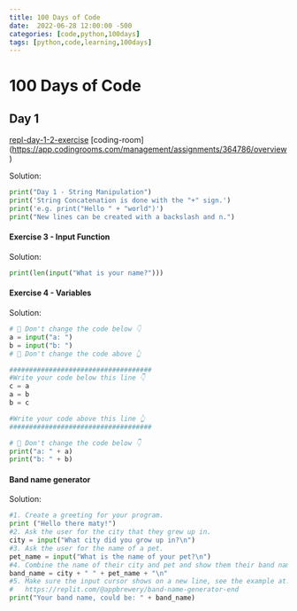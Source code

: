 ```yaml
---
title: 100 Days of Code
date:  2022-06-28 12:00:00 -500
categories: [code,python,100days]
tags: [python,code,learning,100days]
---
```


# 100 Days of Code

## Day 1
[repl-day-1-2-exercise](https://replit.com/@rado-radoev/day-1-2-exercise#README.md)
[coding-room] (https://app.codingrooms.com/management/assignments/364786/overview)

Solution:
```python
print("Day 1 - String Manipulation")
print('String Concatenation is done with the "+" sign.')
print('e.g. print("Hello " + "world")')
print("New lines can be created with a backslash and n.")
```

#### Exercise 3 - Input Function

Solution:
```python
print(len(input("What is your name?")))
```

#### Exercise 4 - Variables

Solution:
```python
# 🚨 Don't change the code below 👇
a = input("a: ")
b = input("b: ")
# 🚨 Don't change the code above 👆

####################################
#Write your code below this line 👇
c = a
a = b
b = c

#Write your code above this line 👆
####################################

# 🚨 Don't change the code below 👇
print("a: " + a)
print("b: " + b)
```

#### Band name generator

Solution:
```python
#1. Create a greeting for your program.
print ("Hello there maty!")
#2. Ask the user for the city that they grew up in.
city = input("What city did you grow up in?\n")
#3. Ask the user for the name of a pet.
pet_name = input("What is the name of your pet?\n")
#4. Combine the name of their city and pet and show them their band name.
band_name = city + " " + pet_name + "\n"
#5. Make sure the input cursor shows on a new line, see the example at:
#   https://replit.com/@appbrewery/band-name-generator-end
print("Your band name, could be: " + band_name)
```
